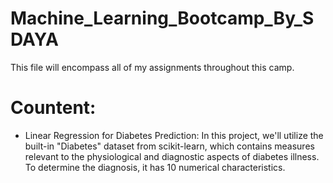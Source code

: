 # Machine_Learning_Bootcamp_By_SDAYA
This file will encompass all of my assignments throughout this camp.

# Countent:
- Linear Regression for Diabetes Prediction:
     In this project, we'll utilize the built-in "Diabetes" dataset from scikit-learn, which contains measures relevant to the physiological and diagnostic aspects of diabetes illness. To determine the diagnosis, it has 10 numerical characteristics.
